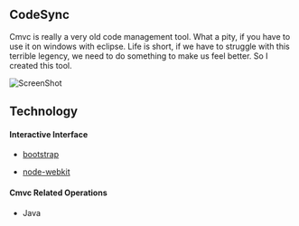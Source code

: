 ## CodeSync

Cmvc is really a very old code management tool. What a pity, if you have to use it on windows with eclipse. Life is short, if we have to struggle with this terrible legency, we need to do something to make us feel better. So I created this tool.

![ScreenShot](https://raw.github.com/lnx/codesync/master/demo/demo.png)

## Technology

####  Interactive Interface

* [bootstrap](http://getbootstrap.com/)

* [node-webkit](https://github.com/rogerwang/node-webkit)

####        Cmvc Related Operations

* Java
